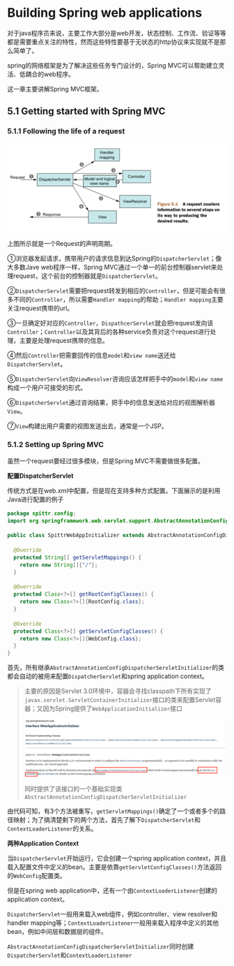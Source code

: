 # Building Spring web applications

对于java程序员来说，主要工作大部分是web开发，状态控制、工作流、验证等等都是需要重点关注的特性，然而这些特性要基于无状态的http协议来实现就不是那么简单了。

spring的网络框架是为了解决这些任务专门设计的，Spring MVC可以帮助建立灵活、低耦合的web程序。

这一章主要讲解Spring MVC框架。

## 5.1 Getting started with Spring MVC

### 5.1.1 Following the life of a request

![image-20190930174033094](./img/05-request-life.png)

上图所示就是一个Request的声明周期。

①浏览器发起请求，携带用户的请求信息到达Spring的`DispatcherServlet`；像大多数Jave web程序一样，Spring MVC通过一个单一的前台控制器servlet来处理request，这个前台的控制器就是`DispatcherServlet`。

②`DispatcherServlet`需要把request转发到相应的`Controller`，但是可能会有很多不同的`Controller`，所以需要`Handler mapping`的帮助；`Handler mapping`主要关注request携带的url。

③一旦确定好对应的`Controller`，`DispathcerServlet`就会把request发向该`Controller`；`Controller`以及其背后的各种service负责对这个request进行处理，主要是处理request携带的信息。

④然后`Controller`把需要回传的信息`model`和`view name`送还给`DispatcherServlet`。

⑤`DispatcherServlet`向`ViewResolver`咨询应该怎样把手中的`model`和`view name`构成一个用户可接受的形式。

⑥`DispatcherServlet`通过咨询结果，把手中的信息发送给对应的视图解析器`View`。

⑦`View`构建出用户需要的视图发送出去，通常是一个JSP。

### 5.1.2 Setting up Spring MVC

虽然一个request要经过很多模块，但是Spring MVC不需要做很多配置。

**配置DispatcherServlet**

传统方式是在web.xml中配置，但是现在支持多种方式配置。下面展示的是利用Java进行配置的例子

```java
package spittr.config;
import org.springframework.web.servlet.support.AbstractAnnotationConfigDispatcherServletInitializer;

public class SpittrWebAppInitializer extends AbstractAnnotationConfigDispatcherServletInitializer {
  
  @Override
  protected String[] getServletMappings() {
    return new String[]{"/"};
  }
  
  @Override
  protected Class<?>[] getRootConfigClasses() {
    return new Class<?>[]{RootConfig.class};
  }
  
  @Override
  protected Class<?>[] getServletConfigClasses() {
    return new Class<?>[]{WebConfig.class};
  }
}
```

首先，所有继承`AbstractAnnotationConfigDispatcherServletInitializer`的类都会自动的被用来配置`DispatcherServlet`和spring application context。

> 主要的原因是Servlet 3.0环境中，容器会寻找classpath下所有实现了`javax.servlet.ServletContainerInitializer`接口的类来配置Servlet容器；又因为Spring提供了`WebApplicationInitializer`接口
>
> ![image-20191011095236828](./img/05-WebApplicationInitializer.png)
>
> 同时提供了该接口的一个基础实现类`AbstractAnnotationConfigDispatcherServletInitializer`

由代码可知，有3个方法被重写，`getServletMappings()`确定了一个或者多个的路径映射；为了搞清楚剩下的两个方法，首先了解下`DispatcherServlet`和`ContextLoaderListener`的关系。

**两种Application Context**

当`DispatcherServlet`开始运行，它会创建一个spring application context，并且载入配置文件中定义的bean。主要是依靠`getServletConfigClasses()`方法返回的`WebConfig`配置类。

但是在spring web application中，还有一个由`ContextLoaderListener`创建的application context。

`DispatcherServlet`一般用来载入web组件，例如controller、view resolver和handler mapping等；`ContextLoaderListener`一般用来载入程序中定义的其他bean，例如中间层和数据层的组件。

`AbstractAnnotationConfigDispatcherServletInitializer`同时创建`DispatcherServlet`和`ContextLoaderListener`